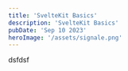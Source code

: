 ```yaml
---
title: 'SvelteKit Basics'
description: 'SvelteKit Basics'
pubDate: 'Sep 10 2023'
heroImage: '/assets/signale.png'
---
```


dsfdsf
